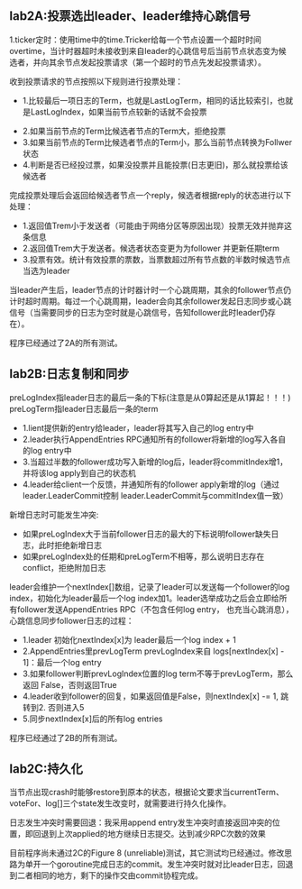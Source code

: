 ## lab2A:投票选出leader、leader维持心跳信号

1.ticker定时：使用time中的time.Tricker给每一个节点设置一个超时时间overtime，当计时器超时未接收到来自leader的心跳信号后当前节点状态变为候选者，并向其余节点发起投票请求（第一个超时的节点先发起投票请求）。

收到投票请求的节点按照以下规则进行投票处理：

- 1.比较最后一项日志的Term，也就是LastLogTerm，相同的话比较索引，也就是LastLogIndex，如果当前节点较新的话就不会投票

 * 2.如果当前节点的Term比候选者节点的Term大，拒绝投票
 * 3.如果当前节点的Term比候选者节点的Term小，那么当前节点转换为Follwer状态
 * 4.判断是否已经投过票，如果没投票并且能投票(日志更旧)，那么就投票给该候选者

完成投票处理后会返回给候选者节点一个reply，候选者根据reply的状态进行以下处理：

- 1.返回值Trem小于发送者（可能由于网络分区等原因出现）投票无效并抛弃这条信息 
- 2.返回值Trem大于发送者。候选者状态变更为为follower 并更新任期term 
- 3.投票有效。统计有效投票的票数，当票数超过所有节点数的半数时候选节点当选为leader

当leader产生后，leader节点的计时器计时一个心跳周期，其余的follower节点仍计时超时周期。每过一个心跳周期，leader会向其余follower发起日志同步或心跳信号（当需要同步的日志为空时就是心跳信号，告知follower此时leader仍存在）。

程序已经通过了2A的所有测试。

## **lab2B:日志复制和同步**

preLogIndex指leader日志的最后一条的下标(注意是从0算起还是从1算起！！！) preLogTerm指leader日志最后一条的term

- 1.lient提供新的entry给leader，leader将其写入自己的log entry中
- 2.leader执行AppendEntries RPC通知所有的follower将新增的log写入各自的log entry中
- 3.当超过半数的follower成功写入新增的log后，leader将commitIndex增1，并将该log apply到自己的状态机
- 4.leader给client一个反馈，并通知所有的follower apply新增的log（通过leader.LeaderCommit控制 leader.LeaderCommit与commitIndex值一致）

新增日志时可能发生冲突:

-  如果preLogIndex大于当前follower日志的最大的下标说明follower缺失日志，此时拒绝新增日志
-  如果preLogIndex处的任期和preLogTerm不相等，那么说明日志存在conflict，拒绝附加日志

leader会维护一个nextIndex[]数组，记录了leader可以发送每一个follower的log index，初始化为leader最后一个log index加1。leader选举成功之后会立即给所有follower发送AppendEntries RPC（不包含任何log entry， 也充当心跳消息），心跳信息同步follower日志的过程：	

- 1.leader 初始化nextIndex[x]为 leader最后一个log index + 1
- 2.AppendEntries里prevLogTerm prevLogIndex来自 logs[nextIndex[x] - 1]：最后一个log entry
- 3.如果follower判断prevLogIndex位置的log term不等于prevLogTerm，那么返回 False，否则返回True
- 4.leader收到follower的回复，如果返回值是False，则nextIndex[x] -= 1, 跳转到2. 否则进入5
- 5.同步nextIndex[x]后的所有log entries

程序已经通过了2B的所有测试。

## lab2C:持久化

当节点出现crash时能够restore到原本的状态，根据论文要求当currentTerm、voteFor、log[]三个state发生改变时，就需要进行持久化操作。

日志发生冲突时需要回退：我采用append entry发生冲突时直接返回冲突的位置，即回退到上次applied的地方继续日志提交。达到减少RPC次数的效果

目前程序尚未通过2C的Figure 8 (unreliable)测试，其它测试均已经通过。修改思路为单开一个goroutine完成日志的commit。发生冲突时就对比leader日志，回退到二者相同的地方，剩下的操作交由commit协程完成。
